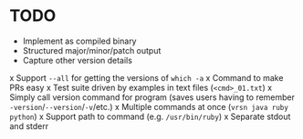 # TODO

- Implement as compiled binary
- Structured major/minor/patch output
- Capture other version details

x Support `--all` for getting the versions of `which -a`
x Command to make PRs easy
x Test suite driven by examples in text files (`<cmd>_01.txt`)
x Simply call version command for program (saves users having to remember `-version`/`--version`/`-v`/etc.)
x Multiple commands at once (`vrsn java ruby python`)
x Support path to command (e.g. `/usr/bin/ruby`)
x Separate stdout and stderr
